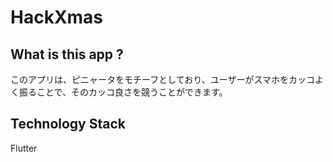# HackXmas

## What is this app ?
このアプリは、ピニャータをモチーフとしており、ユーザーがスマホをカッコよく振ることで、そのカッコ良さを競うことができます。

## Technology Stack
Flutter




